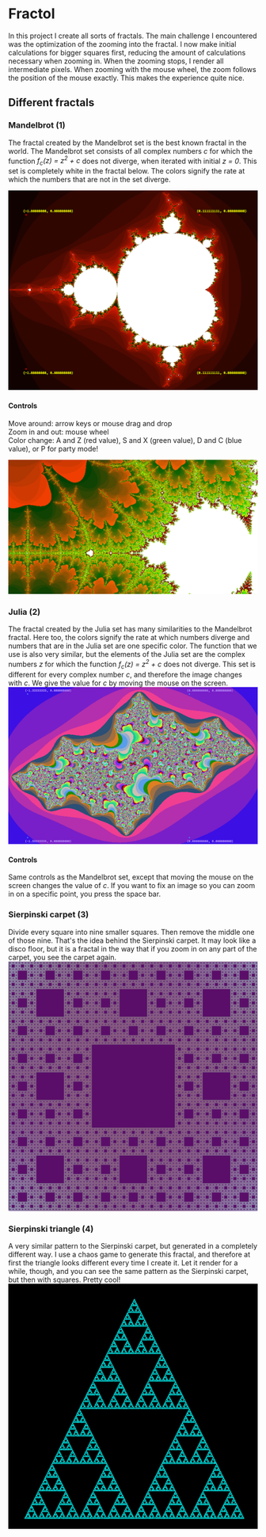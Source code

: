 # Fractol

In this project I create all sorts of fractals. The main challenge I encountered was the optimization of the zooming into the fractal. I now make initial calculations for bigger squares first, reducing the amount of calculations necessary when zooming in. When the zooming stops, I render all intermediate pixels. When zooming with the mouse wheel, the zoom follows the position of the mouse exactly. This makes the experience quite nice.

## Different fractals
### Mandelbrot (1)
The fractal created by the Mandelbrot set is the best known fractal in the world. The Mandelbrot set consists of all complex numbers _c_ for which the function _f<sub>c</sub>(z) = z<sup>2</sup> + c_ does not diverge, when iterated with initial _z = 0_. This set is completely white in the fractal below. The colors signify the rate at which the numbers that are not in the set diverge. 

![alt_text](./images/mandelbrot_2.png)  

#### Controls
Move around: arrow keys or mouse drag and drop  
Zoom in and out: mouse wheel  
Color change: A and Z (red value), S and X (green value), D and C (blue value), or P for party mode!

![alt_text](./images/mandelbrot.png)   

### Julia (2)
The fractal created by the Julia set has many similarities to the Mandelbrot fractal. Here too, the colors signify the rate at which numbers diverge and numbers that are in the Julia set are one specific color. The function that we use is also very similar, but the elements of the Julia set are the complex numbers _z_ for which the function _f<sub>c</sub>(z) = z<sup>2</sup> + c_ does not diverge. This set is different for every complex number _c_, and therefore the image changes with _c_. We give the value for _c_ by moving the mouse on the screen.  
![alt_text](./images/julia_1.png)

#### Controls
Same controls as the Mandelbrot set, except that moving the mouse on the screen changes the value of _c_. If you want to fix an image so you can zoom in on a specific point, you press the space bar.

### Sierpinski carpet (3)
Divide every square into nine smaller squares. Then remove the middle one of those nine. That's the idea behind the Sierpinski carpet. It may look like a disco floor, but it is a fractal in the way that if you zoom in on any part of the carpet, you see the carpet again.  
![alt_text](./images/carpet.png)

### Sierpinski triangle (4)
A very similar pattern to the Sierpinski carpet, but generated in a completely different way. I use a chaos game to generate this fractal, and therefore at first the triangle looks different every time I create it. Let it render for a while, though, and you can see the same pattern as the Sierpinski carpet, but then with squares. Pretty cool!
![alt_text](./images/triangle.png)
